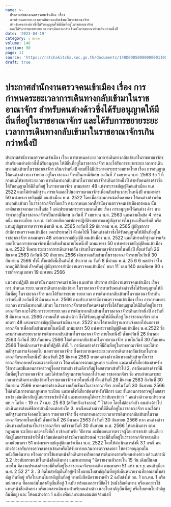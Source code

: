 ```yaml
---
name: >-
  ประกาศสำนักงานตรวจคนเข้าเมือง เรื่อง
  การกำหนดระยะเวลาการเดินทางกลับเข้ามาในราชอาณาจักร
  สำหรับคนต่างด้าวซึ่งได้รับอนุญาตให้มีถิ่นที่อยู่ในราชอาณาจักร
  และได้รับการขยายระยะเวลาการเดินทางกลับเข้ามาในราชอาณาจักรเกินกว่าหนึ่งปี
date: '2023-04-19'
category: ง พิเศษ
volume: 140
section: 90
page: 11
source: 'https://ratchakitcha.soc.go.th/documents/140D090S0000000001100.pdf'
draft: true
---
```


# ประกาศสำนักงานตรวจคนเข้าเมือง เรื่อง การกำหนดระยะเวลาการเดินทางกลับเข้ามาในราชอาณาจักร สำหรับคนต่างด้าวซึ่งได้รับอนุญาตให้มีถิ่นที่อยู่ในราชอาณาจักร และได้รับการขยายระยะเวลาการเดินทางกลับเข้ามาในราชอาณาจักรเกินกว่าหนึ่งปี

ประกาศสำนักงานตรวจคนเข้าเมือง เรื่อง การกาหนดระยะเวลาการเดินทางกลับเข้ามาในราชอาณาจักร สำหรับคนต่างด้าวซึ่งได้รับอนุญาต ให้มีถิ่นที่อยู่ในราชอาณาจักร และได้รับการขยายระยะเวลาการเดินทางกลับเข้ามาในราชอาณาจักร เกินกว่าหนึ่งปี ตามที่ได้มีประกาศกระทรวงมหาดไทย เรื่อง การอนุญาตให้คนต่างด้าวบางจำพวก อยู่ในราชอาณาจักรเป็นกรณีพิเศษ ลงวันที่ 7 เมษายน พ.ศ. 2563 ข้อ 1 ที่กาหนดให้ขยายระยะเวลา การเดินทางกลับเข้ามาในราชอาณาจักรเกินกว่าหนึ่งปี สาหรับคนต่างด้าวซึ่งได้รับอนุญาตให้มีถิ่นที่อยู่ ในราชอาณาจักร ตามมาตรา 48 แห่งพระราชบัญญัติคนเข้าเมือง พ.ศ. 2522 และได้ทำหลักฐาน การแจ้งออกไปนอกราชอาณาจักรเพื่อกลับเข้ามาภายในหนึ่งปี ตามมาตรา 50 แห่งพระราชบัญญัติ คนเข้าเมือง พ.ศ. 2522 โดยเมื่อสถานการณ์คลี่คลายลง ให้คนต่างด้าวเดินทางกลับเข้ามา ในราชอาณาจักรโดยเร็ว ตามกาหนดเวลาที่สำนักงานตรวจคนเข้าเมืองกาหนด นั้น อาศัยอานาจตามความในข้อ 1 แห่งประกาศกระทรวงมหาดไทย เรื่อง การอนุญาตให้คนต่าง ด้าว บางจำพวกอยู่ในราชอาณาจักรเป็นกรณีพิเศษ ลงวันที่ 7 เมษายน พ.ศ. 2563 และความในข้อ 4 วรรคหนึ่ง ของระเบียบ ก.ต.ช. ว่าด้วยหลักเกณฑ์การปฏิบัติราชการของผู้บัญชาการในฐานะเป็นอธิบดี หรือแทนผู้บัญชาการตารวจแห่งชาติ พ.ศ. 2565 ลงวันที่ 29 ธันวาคม พ.ศ. 2565 ผู้บัญชาการ สำนักงานตรวจคนเข้าเมือง ออกประกาศไว้ ดังต่อไปนี้ ให้คนต่างด้าวซึ่งได้รับอนุญาตให้มีถิ่นที่อยู่ในราชอาณาจักร ตามมาตรา 48 แห่งพระราชบัญญัติ คนเข้าเมือง พ.ศ. 2522 และได้ทาหลักฐานการแจ้งออกไปนอกราชอาณาจักรเพื่อกลับเข้ำมาภายในหนึ่งปี ตามมาตรา 50 แห่งพระราชบัญญัติคนเข้าเมือง พ.ศ. 2522 ซึ่งครบระยะเวลาการเดินทางกลับ เข้ามาในราชอาณาจักรภายในหนึ่งปี ตั้งแต่วันที่ 26 มีนาคม 2563 ถึงวันที่ 30 กันยายน 2566 เดินทางกลับเข้ามาในราชอาณาจักรภายในวันที่ 30 กันยายน 2566 ทั้งนี้ ตั้งแต่บัดนี้เป็นต้นไป ประกาศ ณ วันที่ 8 มีนำคม พ.ศ. 25 6 6 พลตำรวจโท ภาคภูมิภิภัทฒ์ สัจจพันธุ์ ผู้บัญชาการสำนักงานตรวจคนเข้าเมือง ้ หนา 11 ่ เลม 140 ตอนพิเศษ 90 ง ราชกิจจานุเบกษา 19 เมษายน 2566

แนวทางปฏิบัติ ของสำนักงานตรวจคนเข้าเมือง แนบท้าย ประกาศ สำนักงานตรวจคนเข้าเมือง เรื่อง การ กำหนด ระยะเวลาการเดินทางกลับเข้ามา ในราชอาณาจักรสาหรับคนต่างด้าวซึ่งได้รับอนุญาตให้มีถิ่นที่อยู่ ในราชอาณาจักร และได้รับการขยาย ระยะเวลา การเดินทางกลับเข้ามาในราชอาณาจักรเกินกว่าหนึ่งปี ลงวันที่ 8 มีนาคม พ.ศ. 2566 ตามประกาศสานักงานตรวจคนเข้าเมือง เรื่อง การกาหนดระยะเวลา การเดินทางกลับเข้ามา ในราชอาณาจักรสาหรับคนต่างด้าวซึ่งได้รับอนุญาตให้มีถิ่นที่อยู่ในราชอาณาจักร และได้รับการขยายระยะเวลา การเดินทางกลับเข้ามาในราชอาณาจักรเกินกว่าหนึ่งปี ลงวันที่ 8 มีนาคม พ.ศ. 2566 กาหนดให้ คนต่างด้าว ซึ่งได้รับอนุญาตให้มีถิ่นที่อยู่ ในราชอาณาจักร ตามมาตรา 48 แห่งพระราชบัญญัติคนเข้าเมือง พ.ศ. 2522 และได้ทาหลักฐานการแจ้งออกไปนอกราชอาณาจัก รเพื่อกลับเข้ามาภายในหนึ่งปี ตามมาตรา 50 แห่งพระราชบัญญัติคนเข้าเมือง พ.ศ.2522 ซึ่งครบกำหนดระยะเวลาการเดินทางกลับเข้ามาในราชอาณาจักร ภายในหนึ่งปี ตั้งแต่วันที่ 26 มีนาคม 2563 ถึงวันที่ 30 กันยายน 2566 ให้เดินทางกลับเข้ามาในราชอาณาจักร ภายในวันที่ 30 กันยายน 2566 ให้พนักงานเจ้าหน้าที่ปฏิบัติ ดังนี้ 1. กรณีคนต่างด้าวที่มีถิ่นที่อยู่ในราชอาณาจักร และได้ทา หลักฐานการแจ้งออกไป นอกราชอาณาจักร ซึ่งครบกาหนดระยะเวลาการเดินทางกลับเข้ามาในราชอาณาจักรภายในหนึ่งปี ก่อนวันที่ 26 มีนาคม 2563 หากคนต่างด้าวเดินทางกลับเข้ามาในราชอาณาจักรภายหลังระยะเวลาดังกล่าว ให้ดาเนินการตามกฎหมาย ระเบียบ และคาสั่งที่เกี่ยวข้องสาหรับวิธีการและขั้นตอนการตรวจผู้โดยสารขาเข้า เช่นเดียวกับผู้โดยสารขาเข้าทั่วไป 2. กรณีคนต่างด้าวที่มีถิ่นที่อยู่ในราชอาณาจักร และได้ทำหลักฐานการแจ้งออกไป นอก ราชอาณาจักร ซึ่ง ครบกำหนดระยะเวลาการเดินทางกลับเข้ามาในราชอาณาจักรภายในหนึ่งปี ตั้งแต่วันที่ 26 มีนาคม 2563 ถึงวันที่ 30 กันยายน 2566 หากคนต่างด้าวเดินทางกลับเข้ำมาในราชอาณาจักร ภายในวันที่ 30 กันยายน 2566 ให้ดำเนินการตามกฎหมาย ระเบียบ และคาสั่งที่เกี่ยวข้องสำหรับวิธีการ และ ขั้นตอนการตรวจผู้โดยสารขาเข้า เช่นเดียวกับผู้โดยสารขาเข้าทั่วไป และหมายเหตุใต้ตราประทับขาเข้าว่า “ คนต่างด้าวตามประกาศ มท.ฯ โควิด - 19 ลง 7 เม.ย. 25 63 (สลักหลังแจ้งออก) ” ไว้ด้วย โดยไม่ต้องส่งตัว คนต่างด้าวไปดำเนินการด้านพิธีการเข้าเมืองแต่อย่างใด 3. กรณีคนต่างด้าวที่มีถิ่นที่อยู่ในราชอาณาจักร และได้ทำหลักฐานการแจ้งออกไปนอก ราชอาณาจักร ซึ่ง ครบกาหนดระยะเวลาการเดินทางกลับเข้ามาในราชอาณาจักรภายในหนึ่งปี ตั้งแต่วันที่ 26 มีนาคม 2563 ถึงวันที่ 30 กันยายน 2566 หาก คนต่างด้าวเดินทางกลับเข้ามาในราชอาณาจักร หลังจากวันที่ 30 กันยายน พ.ศ. 2566 ให้ดาเนินการ ตามกฎหมาย ระเบียบ และคาสั่งที่เกี่ ยวข้องสาหรับ วิธีการแ ละขั้นตอนการตรวจผู้โดยสารขาเข้า เช่นเดียวกับผู้โดยสารขาเข้าทั่วไป เว้นแต่คนต่างด้าวมีความประสงค์ จะขอมีถิ่นที่อยู่ในราชอาณาจักรตามเดิม ตามนัยมาตรา 51 แห่งพระราชบัญญัติคนเข้าเมือง พ.ศ. 2522 โดยให้ดำเนินการดังนี้ 3.1 กรณี คนต่างด้าวขอรับการตรวจลงตราเข้ามาหรือได้รับการยกเว้นการตรวจลงตรา ให้ตรวจอนุญาตในหนังสือเดินทาง หรือเอกสารใช้แทนหนังสือเดินทางหรือเอกสารเดินทางสาหรับคนต่างด้าว แล้วแต่กรณี 3.2 ประทับตราขาเข้าในหนังสือเดินทาง และหมายเหตุ "นัดรายงานตัวภายใน 15 วัน เดิมเป็นคนภายใน มีความประสงค์จะขอมีถิ่นที่อยู่ในราชอาณาจักรตามเดิม ตามมาตรา 51 แห่ง พ.ร.บ.คนเข้าเมือง พ.ศ. 2 52 2" 3 . 3 ยึดใบสาคัญถิ่นที่อยู่หรือใบแทนใบสาคัญถิ่นที่อยู่ส่งคืนหน่วยงานที่ออกเล่มใบสาคัญ ถิ่นที่อยู่ หรือใบแทนใบสาคัญถิ่นที่อยู่ ทาหนังสือนัดรายงานตัว 2 ฉบับส่งให้ กก. 1 บก.ตม. 1 หรือหน่วยงาน ที่ออกเล่มใบสาคัญถิ่นที่อยู่ 1 ฉบับ พร้อมเอกสารที่ยึดไว้ (หนังสือเดินทาง หรือเอกสารใช้แทนหนังสือเดินทาง หรือเอกสารเดินทางสำหรับคนต่างด้าว และใบสาคัญถิ่นที่อยู่ หรือใบแทนใบสำคัญถิ่นที่อยู่) และ ให้คนต่างด้าว 1 ฉบับ เพื่อนำมาแสดงตนต่อเจ้าหน้าที่ ............................................................

